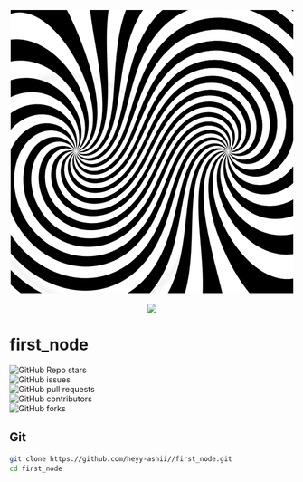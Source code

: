 <p align="center"><img src="/images/SwiralTestav.gif" style="width:100%,height:100%"></p>


<p align="center">
<img src="https://github-stats-alpha.vercel.app/api/?username=heyy-ashii&cc=000&tc=00ff00&ic=fff000&bc=fff" align="center">
</p>

# first_node
![GitHub Repo stars](https://img.shields.io/github/stars/heyy-ashii/first_node?color=blue&style=for-the-badge&logo=nodedotjs)<br>
![GitHub issues](https://img.shields.io/github/issues/heyy-ashii/first_node?color=blue&style=for-the-badge&logo=nodedotjs)<br>
![GitHub pull requests](https://img.shields.io/github/issues-pr/heyy-ashii/first_node?color=blue&style=for-the-badge&logo=nodedotjs)<br>
![GitHub contributors](https://img.shields.io/github/contributors/heyy-ashii/first_node?color=blue&style=for-the-badge&logo=nodedotjs)<br>
![GitHub forks](https://img.shields.io/github/forks/heyy-ashii/first_node?color=blue&style=for-the-badge&logo=nodedotjs)<br>





## Git 
```bash
git clone https://github.com/heyy-ashii//first_node.git
cd first_node
```
